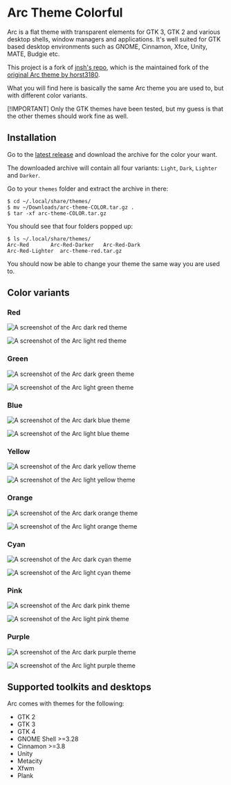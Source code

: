 # Arc Theme Colorful

Arc is a flat theme with transparent elements for GTK 3, GTK 2 and various desktop shells, window managers and applications. It's well suited for GTK based desktop environments such as GNOME, Cinnamon, Xfce, Unity, MATE, Budgie etc.

This project is a fork of [jnsh's repo](https://github.com/jnsh/arc-theme), which is the maintained fork of the [original Arc theme by horst3180](https://github.com/horst3180/arc-theme).

What you will find here is basically the same Arc theme you are used to, but with different color variants.

[!IMPORTANT]
Only the GTK themes have been tested, but my guess is that the other themes should work fine as well.

## Installation

Go to the [latest release](https://github.com/ShellCode33/arc-theme-colorful/releases/latest) and download the archive for the color your want.

The downloaded archive will contain all four variants: `Light`, `Dark`, `Lighter` and `Darker`.

Go to your `themes` folder and extract the archive in there:

```
$ cd ~/.local/share/themes/
$ mv ~/Downloads/arc-theme-COLOR.tar.gz .
$ tar -xf arc-theme-COLOR.tar.gz
```

You should see that four folders popped up:

```
$ ls ~/.local/share/themes/
Arc-Red       Arc-Red-Darker   Arc-Red-Dark
Arc-Red-Lighter  arc-theme-red.tar.gz
```

You should now be able to change your theme the same way you are used to.

## Color variants

### Red

![A screenshot of the Arc dark red theme](https://raw.githubusercontent.com/ShellCode33/arc-theme-colorful/master/.github/arc-dark-red.png)

![A screenshot of the Arc light red theme](https://raw.githubusercontent.com/ShellCode33/arc-theme-colorful/master/.github/arc-red.png)

### Green

![A screenshot of the Arc dark green theme](https://raw.githubusercontent.com/ShellCode33/arc-theme-colorful/master/.github/arc-dark-green.png)

![A screenshot of the Arc light green theme](https://raw.githubusercontent.com/ShellCode33/arc-theme-colorful/master/.github/arc-green.png)

### Blue

![A screenshot of the Arc dark blue theme](https://raw.githubusercontent.com/ShellCode33/arc-theme-colorful/master/.github/arc-dark-blue.png)

![A screenshot of the Arc light blue theme](https://raw.githubusercontent.com/ShellCode33/arc-theme-colorful/master/.github/arc-blue.png)

### Yellow

![A screenshot of the Arc dark yellow theme](https://raw.githubusercontent.com/ShellCode33/arc-theme-colorful/master/.github/arc-dark-yellow.png)

![A screenshot of the Arc light yellow theme](https://raw.githubusercontent.com/ShellCode33/arc-theme-colorful/master/.github/arc-yellow.png)

### Orange

![A screenshot of the Arc dark orange theme](https://raw.githubusercontent.com/ShellCode33/arc-theme-colorful/master/.github/arc-dark-orange.png)

![A screenshot of the Arc light orange theme](https://raw.githubusercontent.com/ShellCode33/arc-theme-colorful/master/.github/arc-orange.png)

### Cyan

![A screenshot of the Arc dark cyan theme](https://raw.githubusercontent.com/ShellCode33/arc-theme-colorful/master/.github/arc-dark-cyan.png)

![A screenshot of the Arc light cyan theme](https://raw.githubusercontent.com/ShellCode33/arc-theme-colorful/master/.github/arc-cyan.png)

### Pink

![A screenshot of the Arc dark pink theme](https://raw.githubusercontent.com/ShellCode33/arc-theme-colorful/master/.github/arc-dark-pink.png)

![A screenshot of the Arc light pink theme](https://raw.githubusercontent.com/ShellCode33/arc-theme-colorful/master/.github/arc-pink.png)

### Purple

![A screenshot of the Arc dark purple theme](https://raw.githubusercontent.com/ShellCode33/arc-theme-colorful/master/.github/arc-dark-purple.png)

![A screenshot of the Arc light purple theme](https://raw.githubusercontent.com/ShellCode33/arc-theme-colorful/master/.github/arc-purple.png)

## Supported toolkits and desktops

Arc comes with themes for the following:

- GTK 2
- GTK 3
- GTK 4
- GNOME Shell >=3.28
- Cinnamon >=3.8
- Unity
- Metacity
- Xfwm
- Plank
